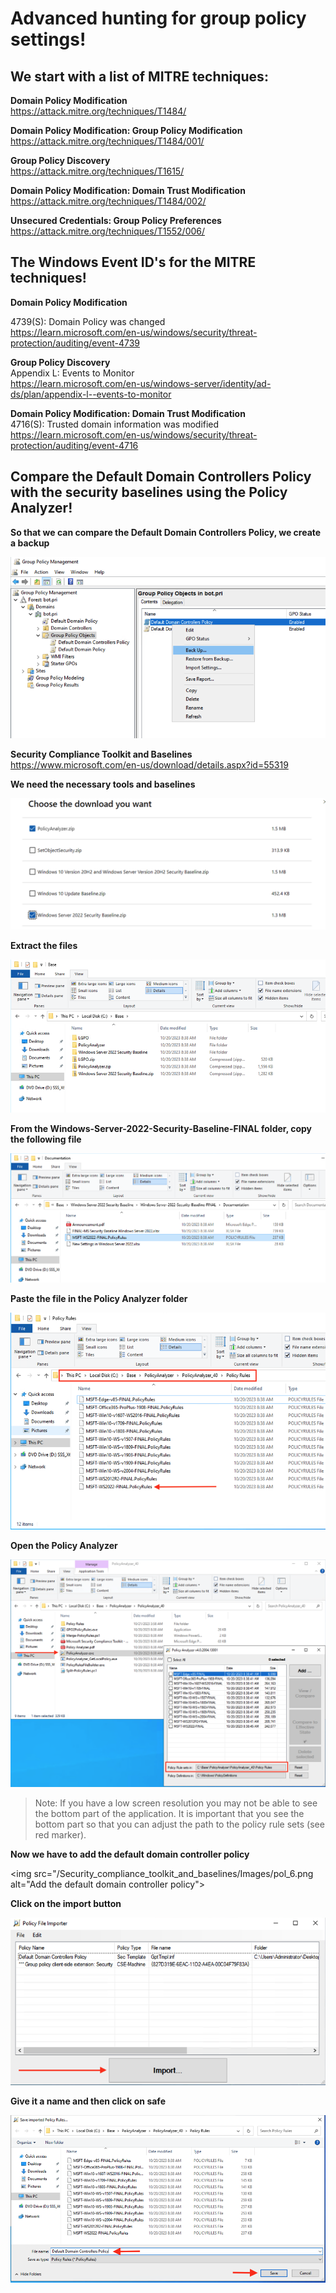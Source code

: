 # Advanced hunting for group policy settings!

## We start with a list of MITRE techniques:

**Domain Policy Modification**  
https://attack.mitre.org/techniques/T1484/

**Domain Policy Modification: Group Policy Modification**  
https://attack.mitre.org/techniques/T1484/001/

**Group Policy Discovery**  
https://attack.mitre.org/techniques/T1615/

**Domain Policy Modification: Domain Trust Modification**  
https://attack.mitre.org/techniques/T1484/002/

**Unsecured Credentials: Group Policy Preferences**  
https://attack.mitre.org/techniques/T1552/006/

## The Windows Event ID's for the MITRE techniques!

**Domain Policy Modification**  

4739(S): Domain Policy was changed  
https://learn.microsoft.com/en-us/windows/security/threat-protection/auditing/event-4739

**Group Policy Discovery**  
Appendix L: Events to Monitor  
https://learn.microsoft.com/en-us/windows-server/identity/ad-ds/plan/appendix-l--events-to-monitor

**Domain Policy Modification: Domain Trust Modification**  
4716(S): Trusted domain information was modified  
https://learn.microsoft.com/en-us/windows/security/threat-protection/auditing/event-4716



## Compare the Default Domain Controllers Policy with the security baselines using the Policy Analyzer!

**So that we can compare the Default Domain Controllers Policy, we create a backup**  

<img src="/Security_compliance_toolkit_and_baselines/Images/pol_0.png" alt="Create a backup">

**Security Compliance Toolkit and Baselines**  
https://www.microsoft.com/en-us/download/details.aspx?id=55319  

**We need the necessary tools and baselines**  

<img src="/Security_compliance_toolkit_and_baselines/Images/pol_1.png" alt="Choose the dowmload">

**Extract the files**  

<img src="/Security_compliance_toolkit_and_baselines/Images/pol_2.png" alt="Extract the files">

**From the Windows-Server-2022-Security-Baseline-FINAL folder, copy the following file**  

<img src="/Security_compliance_toolkit_and_baselines/Images/pol_3.png" alt="Copy the file">

**Paste the file in the Policy Analyzer folder**  

<img src="/Security_compliance_toolkit_and_baselines/Images/pol_4.png" alt="Paste the file">

**Open the Policy Analyzer**

<img src="/Security_compliance_toolkit_and_baselines/Images/pol_5.png" alt="Open the Policy Analyzer">

> Note: If you have a low screen resolution you may not be able to see the bottom part of the application. It is important that you see the bottom part so that you can adjust the path to the policy rule sets (see red marker).

**Now we have to add the default domain controller policy**  

<img src="/Security_compliance_toolkit_and_baselines/Images/pol_6.png alt="Add the default domain controller policy">

**Click on the import button**  

<img src="/Security_compliance_toolkit_and_baselines/Images/pol_7.png" alt="Import the policy">

**Give it a name and then click on safe**  

<img src="/Security_compliance_toolkit_and_baselines/Images/pol_8.png" alt="Give it a name">

